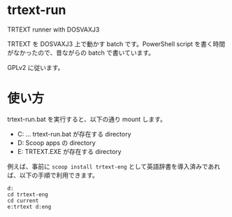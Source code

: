 # trtext-run

TRTEXT runner with DOSVAXJ3

TRTEXT を DOSVAXJ3 上で動かす batch です。PowerShell script を書く時間がなかったので、昔ながらの batch で書いています。

GPLv2 に従います。

# 使い方

trtext-run.bat を実行すると、以下の通り mount します。

* C: … trtext-run.bat が存在する directory
* D: Scoop apps の directory
* E: TRTEXT.EXE が存在する directory

例えば、事前に `scoop install trtext-eng` として英語辞書を導入済みであれば、以下の手順で利用できます。

```
d:
cd trtext-eng
cd current
e:trtext d:eng
```
